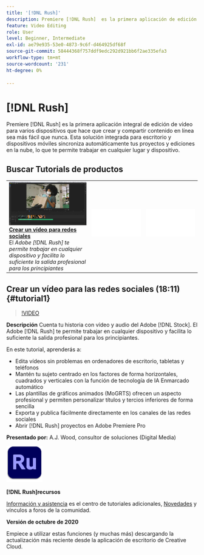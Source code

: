 ```yaml
---
title: '[!DNL Rush]'
description: Premiere [!DNL Rush]  es la primera aplicación de edición de vídeo todo en uno para varios dispositivos que hace que crear y compartir contenido online sea más fácil que nunca
feature: Video Editing
role: User
level: Beginner, Intermediate
exl-id: ae79e935-53e0-4873-9c6f-d464925df68f
source-git-commit: 58444368f757ddf9edc292d921bb6f2ae335efa3
workflow-type: tm+mt
source-wordcount: '231'
ht-degree: 0%

---
```


# [!DNL Rush]

Premiere [!DNL Rush] es la primera aplicación integral de edición de vídeo para varios dispositivos que hace que crear y compartir contenido en línea sea más fácil que nunca. Esta solución integrada para escritorio y dispositivos móviles sincroniza automáticamente tus proyectos y ediciones en la nube, lo que te permite trabajar en cualquier lugar y dispositivo.

## Buscar Tutorials de productos

<table style="table-layout:fixed">
<tr>
 <td>
   <a href="rush.md#tutorial1">
      <img alt="Crea un vídeo para las redes sociales" src="../assets/rush_socialMediaAd_wood_thumbnail.jpg" />
   </a>
    <div>
   <a href="rush.md#tutorial1"><strong>Crear un vídeo para redes sociales</strong></a>
    </div>
    El <em>Adobe [!DNL Rush] te permite trabajar en cualquier dispositivo y facilita lo suficiente la salida profesional para los principiantes</em>
    <br>
  </td>
  <td>
    <img alt="Separador" src="../assets/Whitespacer.png" />
    <div>
    <br>
  </td>
  <td>
    <img alt="Separador" src="../assets/Whitespacer.png" />
    <div>
    <br>
  </td>
</tr>
</table>

## Crear un vídeo para las redes sociales (18:11) {#tutorial1}

>[!VIDEO](https://video.tv.adobe.com/v/326900?hidetitle=true)

**Descripción**
Cuenta tu historia con vídeo y audio del Adobe [!DNL Stock]. El Adobe [!DNL Rush] te permite trabajar en cualquier dispositivo y facilita lo suficiente la salida profesional para los principiantes.

En este tutorial, aprenderás a:
* Edita vídeos sin problemas en ordenadores de escritorio, tabletas y teléfonos
* Mantén tu sujeto centrado en los factores de forma horizontales, cuadrados y verticales con la función de tecnología de IA Enmarcado automático
* Las plantillas de gráficos animados (MoGRTS) ofrecen un aspecto profesional y permiten personalizar títulos y tercios inferiores de forma sencilla
* Exporta y publica fácilmente directamente en los canales de las redes sociales
* Abrir [!DNL Rush] proyectos en Adobe Premiere Pro

**Presentado por:**
A.J. Wood, consultor de soluciones (Digital Media)

![Logotipo de Rush](../assets/ru_appicon_96.png)

**[!DNL Rush]recursos**

[Información y asistencia](https://helpx.adobe.com/support/premiere-rush.html) es el centro de tutoriales adicionales, [Novedades](https://helpx.adobe.com/premiere-rush/user-guide.html/premiere-rush/help/whats-new.ug.html) y vínculos a foros de la comunidad.

**Versión de octubre de 2020**

Empiece a utilizar estas funciones (y muchas más) descargando la actualización más reciente desde la aplicación de escritorio de Creative Cloud.
